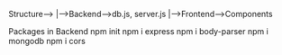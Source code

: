 Structure-->
|-->Backend-->db.js, server.js
|-->Frontend-->Components

Packages in Backend
npm init
npm i express
npm i body-parser
npm i mongodb
npm i cors

